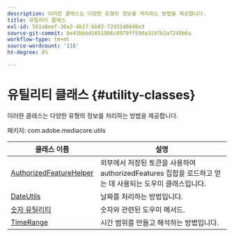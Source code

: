 ```yaml
---
description: 이러한 클래스는 다양한 유형의 정보를 처리하는 방법을 제공합니다.
title: 유틸리티 클래스
exl-id: 561a8eef-30a3-4b17-bb82-72d31d0848e3
source-git-commit: be43bbbd1051886c8979ff590a3197b2a7249b6a
workflow-type: tm+mt
source-wordcount: '116'
ht-degree: 0%

---
```


# 유틸리티 클래스 {#utility-classes}

이러한 클래스는 다양한 유형의 정보를 처리하는 방법을 제공합니다.

패키지: com.adobe.mediacore.utils

<!-- 

Comment Type: draft
(https://help.adobe.com/en_US/primetime/api/psdk/asdoc-dhls_1.4/com/adobe/mediacore/utils/package-summary.html)

-->

| 클래스 이름 | 설명 |
|---|---|
| [AuthorizedFeatureHelper](https://help.adobe.com/en_US/primetime/api/psdk/asdoc-dhls_1.4/com/adobe/mediacore/utils/AuthorizedFeaturesHelper.html) | 외부에서 저장된 토큰을 사용하여 authorizedFeatures 집합을 로드하고 얻는 데 사용되는 도우미 클래스입니다. |
| [DateUtils](https://help.adobe.com/en_US/primetime/api/psdk/asdoc-dhls_1.4/com/adobe/mediacore/utils/DateUtils.html) | 날짜를 처리하는 방법입니다. |
| [숫자 유틸리티](https://help.adobe.com/en_US/primetime/api/psdk/asdoc-dhls_1.4/com/adobe/mediacore/utils/NumberUtils.html) | 숫자와 관련된 도우미 메서드. |
| [TimeRange](https://help.adobe.com/en_US/primetime/api/psdk/javadoc_1.4/com/adobe/mediacore/utils/TimeRange.html) | 시간 범위를 만들고 해석하는 방법입니다. |
